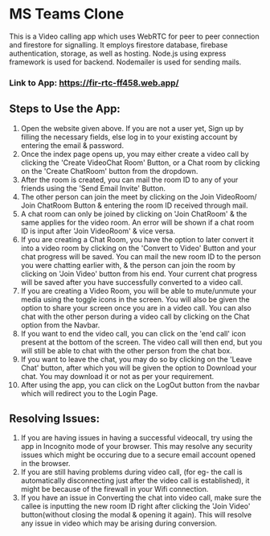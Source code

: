 # MS Teams Clone 
This is a Video calling app which uses WebRTC for peer to peer connection and firestore for signalling. It employs firestore database, firebase authentication, storage, as well as  hosting. Node.js using express framework is used for backend. Nodemailer is used for sending mails.

### Link to App: https://fir-rtc-ff458.web.app/


## Steps to Use the App:
1. Open the website given above. If you are not a user yet, Sign up by filling the necessary fields, else log in to your existing account by entering the email & password.
2. Once the index page opens up, you may either create a video call by clicking the 'Create VideoChat Room' Button, or a Chat room by clicking on the 'Create ChatRoom' button  from the dropdown.
3. After the room is created, you can mail the room ID to any of your friends using the 'Send Email Invite' Button.
4. The other person can join the meet by clicking on the Join VideoRoom/ Join ChatRoom Button & entering the room ID received through mail.
5. A chat room can only be joined by clicking on 'Join ChatRoom' & the same applies for the video room. An error will be shown if a chat room ID is input after 'Join VideoRoom' & vice versa.
6. If you are creating a Chat Room, you have the option to later convert it into a video room by clicking on the 'Convert to Video' Button and your chat progress will be saved. You can mail the new room ID to the person you were chatting earlier with, & the person can join the room by clicking on 'Join Video' button from his end. Your current chat progress will be saved after you have successfully converted to a video call.
7. If you are creating a Video Room, you will be able to mute/unmute your media using the toggle icons in the screen. You will also be given the option to share your screen once you are in a video call. You can also chat with the other person during a video call by clicking on the Chat option from the Navbar.
8. If you want to end the video call, you can click on the 'end call' icon present at the bottom of the screen. The video call will then end, but you will still be able to chat with the other person from the chat box.
9. If you want to leave the chat, you may do so by clicking on the 'Leave Chat' button, after which you will be given the option to Download your chat. You may download it or not as per your requirement.
10. After using the app, you can click on the LogOut button from the navbar which will redirect you to the Login Page.

## Resolving Issues:
1. If you are having issues in having a successful videocall, try using the app in Incognito mode of your browser. This may resolve any security issues which might be occuring due to a secure email account opened in the browser.
2. If you are still having problems during video call, (for eg- the call is automatically disconnecting just after the video call is established), it might be because of the firewall in your Wifi connection.
3. If you have an issue in Converting the chat into video call, make sure the callee is inputting the new room ID right after clicking the 'Join Video' button(without closing the modal & opening it again). This will resolve any issue in video which may be arising during conversion.

